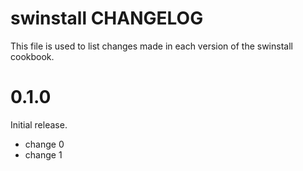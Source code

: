 # swinstall CHANGELOG

This file is used to list changes made in each version of the swinstall cookbook.

# 0.1.0

Initial release.

- change 0
- change 1

